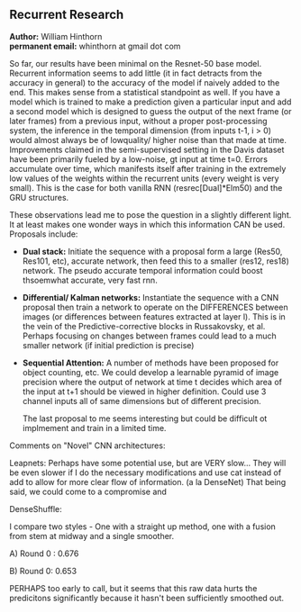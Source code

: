 ## Recurrent Research

**Author:** William Hinthorn  
**permanent email:** whinthorn at gmail dot com


So far, our results have been minimal on the Resnet-50 base model. Recurrent information seems to add little (it in fact detracts from the accuracy in general) to the accuracy of the model if naively added to the end. This makes sense from a statistical standpoint as well. If you have a model which is trained to make a prediction given a particular input and add a second model which is designed to guess the output of the next frame (or later frames) from a previous input, without a proper post-processing system, the inference in the temporal dimension (from inputs t-1, i > 0) would almost always be of lowquality/ higher noise than that made at time. Improvements claimed in the semi-supervised setting in the Davis dataset have been primarily fueled by a low-noise, gt input at time t=0. Errors accumulate over time, which manifests itself after training in the extremely low values of the weights within the recurrent units (every weight is very small). This is the case for both vanilla RNN (resrec[Dual]\*Elm50) and the GRU structures.

These observations lead me to pose the question in a slightly different light. It at least makes one wonder ways in which this information CAN be used. Proposals include:

* **Dual stack:** Initiate the sequence with a proposal form a large (Res50, Res101, etc), accurate network, then feed this to a smaller (res12, res18) network. The pseudo accurate temporal information could boost thsoemwhat accurate, very fast rnn.  
* **Differential/ Kalman networks:** Instantiate the sequence with a CNN proposal then train a network to operate on the DIFFERENCES between images (or differences between features extracted at layer l). This is in the vein of the Predictive-corrective blocks in Russakovsky, et al. Perhaps focusing on changes between frames could lead to a much smaller network (if initial prediction is precise)  
* **Sequential Attention:** A number of methods have been proposed for object counting, etc. We could develop a learnable pyramid of image precision where the output of network at time t decides which area of the input at t+1 should be viewed in higher definition. Could use 3 channel inputs all of same dimensions but of different precision. 
    

    The last proposal to me seems interesting but could be difficult ot implmement and train in a limited time.


Comments on "Novel" CNN architectures:

Leapnets:  Perhaps have some potential use, but are VERY slow... They will be even slower if I do the necessary modifications and use cat instead of add to allow for more clear flow of information. (a la DenseNet) That being said, we could come to a compromise and 

DenseShuffle:

I compare two styles - One with a straight up method, one with a fusion from stem at midway and a single smoother.

A) Round 0 : 0.676

B) Round 0: 0.653

PERHAPS too early to call, but it seems that this raw data hurts the predicitons significantly because it hasn't been sufficiently smoothed out.






